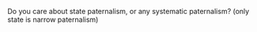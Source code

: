 Do you care about state paternalism, or any systematic paternalism? (only state is narrow paternalism)